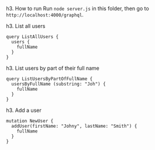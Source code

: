 h3. How to run
Run `node server.js` in this folder, then go to `http://localhost:4000/graphql`.

h3. List all users
```qraphql
query ListAllUsers {
  users {
    fullName
  }
}
```

h3. List users by part of their full name
```qraphql
query ListUsersByPartOfFullName {
  usersByFullName (substring: "Joh") {
    fullName
  }
}
```

h3. Add a user
```qraphql
mutation NewUser {
  addUser(firstName: "Johny", lastName: "Smith") {
    fullName
  }
}
```